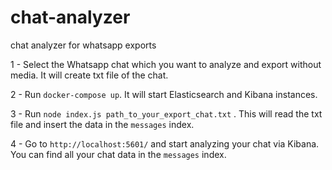 # chat-analyzer

chat analyzer for whatsapp exports

1 - Select the Whatsapp chat which you want to analyze and export without media. It will create txt file of the chat.

2 - Run `docker-compose up`. It will start Elasticsearch and Kibana instances.

3 - Run `node index.js path_to_your_export_chat.txt` . This will read the txt file and insert the data in the `messages` index.

4 - Go to `http://localhost:5601/` and start analyzing your chat via Kibana. You can find all your chat data in the `messages` index.
